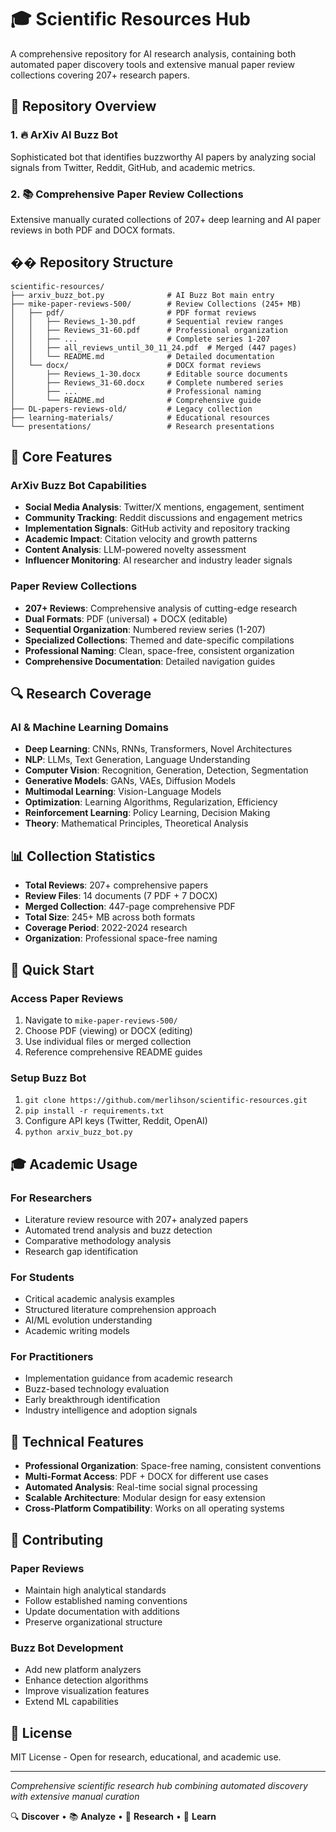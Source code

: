 # 🎓 Scientific Resources Hub

A comprehensive repository for AI research analysis, containing both automated paper discovery tools and extensive manual paper review collections covering 207+ research papers.

## 🚀 Repository Overview

### 1. 🔥 ArXiv AI Buzz Bot
Sophisticated bot that identifies buzzworthy AI papers by analyzing social signals from Twitter, Reddit, GitHub, and academic metrics.

### 2. 📚 Comprehensive Paper Review Collections  
Extensive manually curated collections of 207+ deep learning and AI paper reviews in both PDF and DOCX formats.

## �� Repository Structure

```
scientific-resources/
├── arxiv_buzz_bot.py              # AI Buzz Bot main entry
├── mike-paper-reviews-500/        # Review Collections (245+ MB)
│   ├── pdf/                       # PDF format reviews  
│   │   ├── Reviews_1-30.pdf       # Sequential review ranges
│   │   ├── Reviews_31-60.pdf      # Professional organization
│   │   ├── ...                    # Complete series 1-207
│   │   ├── all_reviews_until_30_11_24.pdf  # Merged (447 pages)
│   │   └── README.md              # Detailed documentation
│   └── docx/                      # DOCX format reviews
│       ├── Reviews_1-30.docx      # Editable source documents  
│       ├── Reviews_31-60.docx     # Complete numbered series
│       ├── ...                    # Professional naming
│       └── README.md              # Comprehensive guide
├── DL-papers-reviews-old/         # Legacy collection
├── learning-materials/            # Educational resources
└── presentations/                 # Research presentations
```

## 🎯 Core Features

### ArXiv Buzz Bot Capabilities
- **Social Media Analysis**: Twitter/X mentions, engagement, sentiment
- **Community Tracking**: Reddit discussions and engagement metrics  
- **Implementation Signals**: GitHub activity and repository tracking
- **Academic Impact**: Citation velocity and growth patterns
- **Content Analysis**: LLM-powered novelty assessment
- **Influencer Monitoring**: AI researcher and industry leader signals

### Paper Review Collections
- **207+ Reviews**: Comprehensive analysis of cutting-edge research
- **Dual Formats**: PDF (universal) + DOCX (editable) 
- **Sequential Organization**: Numbered review series (1-207)
- **Specialized Collections**: Themed and date-specific compilations
- **Professional Naming**: Clean, space-free, consistent organization
- **Comprehensive Documentation**: Detailed navigation guides

## 🔍 Research Coverage

### AI & Machine Learning Domains
- **Deep Learning**: CNNs, RNNs, Transformers, Novel Architectures
- **NLP**: LLMs, Text Generation, Language Understanding
- **Computer Vision**: Recognition, Generation, Detection, Segmentation  
- **Generative Models**: GANs, VAEs, Diffusion Models
- **Multimodal Learning**: Vision-Language Models
- **Optimization**: Learning Algorithms, Regularization, Efficiency
- **Reinforcement Learning**: Policy Learning, Decision Making
- **Theory**: Mathematical Principles, Theoretical Analysis

## 📊 Collection Statistics

- **Total Reviews**: 207+ comprehensive papers
- **Review Files**: 14 documents (7 PDF + 7 DOCX)
- **Merged Collection**: 447-page comprehensive PDF
- **Total Size**: 245+ MB across both formats
- **Coverage Period**: 2022-2024 research
- **Organization**: Professional space-free naming

## 🚀 Quick Start

### Access Paper Reviews
1. Navigate to `mike-paper-reviews-500/`
2. Choose PDF (viewing) or DOCX (editing)
3. Use individual files or merged collection
4. Reference comprehensive README guides

### Setup Buzz Bot
1. `git clone https://github.com/merlihson/scientific-resources.git`
2. `pip install -r requirements.txt`  
3. Configure API keys (Twitter, Reddit, OpenAI)
4. `python arxiv_buzz_bot.py`

## 🎓 Academic Usage

### For Researchers
- Literature review resource with 207+ analyzed papers
- Automated trend analysis and buzz detection
- Comparative methodology analysis
- Research gap identification

### For Students  
- Critical academic analysis examples
- Structured literature comprehension approach
- AI/ML evolution understanding
- Academic writing models

### For Practitioners
- Implementation guidance from academic research
- Buzz-based technology evaluation
- Early breakthrough identification
- Industry intelligence and adoption signals

## 🔧 Technical Features

- **Professional Organization**: Space-free naming, consistent conventions
- **Multi-Format Access**: PDF + DOCX for different use cases
- **Automated Analysis**: Real-time social signal processing
- **Scalable Architecture**: Modular design for easy extension
- **Cross-Platform Compatibility**: Works on all operating systems

## 🤝 Contributing

### Paper Reviews
- Maintain high analytical standards
- Follow established naming conventions  
- Update documentation with additions
- Preserve organizational structure

### Buzz Bot Development
- Add new platform analyzers
- Enhance detection algorithms
- Improve visualization features
- Extend ML capabilities

## 📄 License

MIT License - Open for research, educational, and academic use.

---

*Comprehensive scientific research hub combining automated discovery with extensive manual curation*

🔍 **Discover** • 📚 **Analyze** • 🚀 **Research** • 🎯 **Learn**
